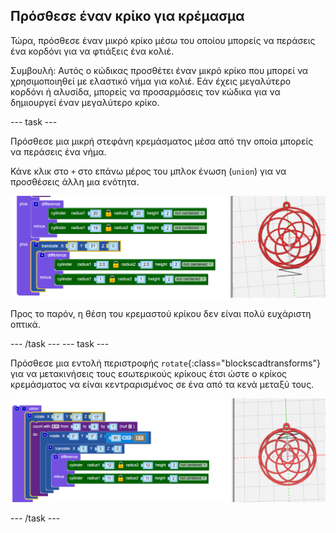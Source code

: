 ## Πρόσθεσε έναν κρίκο για κρέμασμα

Τώρα, πρόσθεσε έναν μικρό κρίκο μέσω του οποίου μπορείς να περάσεις ένα κορδόνι για να φτιάξεις ένα κολιέ.

Συμβουλή: Αυτός ο κώδικας προσθέτει έναν μικρό κρίκο που μπορεί να χρησιμοποιηθεί με ελαστικό νήμα για κολιέ. Εάν έχεις μεγαλύτερο κορδόνι ή αλυσίδα, μπορείς να προσαρμόσεις τον κώδικα για να δημιουργεί έναν μεγαλύτερο κρίκο.

--- task ---

Πρόσθεσε μια μικρή στεφάνη κρεμάσματος μέσα από την οποία μπορείς να περάσεις ένα νήμα.

Κάνε κλικ στο `+` στο επάνω μέρος του μπλοκ ένωση (`union`) για να προσθέσεις άλλη μια ενότητα.

![στιγμιότυπο οθόνης](images/pendant-hang.png)

Προς το παρόν, η θέση του κρεμαστού κρίκου δεν είναι πολύ ευχάριστη οπτικά.

--- /task --- --- task ---

Πρόσθεσε μια εντολή περιστροφής `rotate`{:class="blockscadtransforms"} για να μετακινήσεις τους εσωτερικούς κρίκους έτσι ώστε ο κρίκος κρεμάσματος να είναι κεντραρισμένος σε ένα από τα κενά μεταξύ τους.

![στιγμιότυπο οθόνης](images/pendant-hang-rotate.png)

--- /task ---	


	
